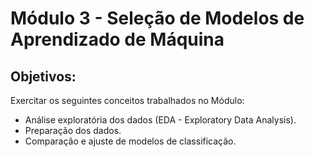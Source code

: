 # Módulo 3 - Seleção de Modelos de Aprendizado de Máquina
## Objetivos:
Exercitar os seguintes conceitos trabalhados no Módulo:
- Análise exploratória dos dados (EDA - Exploratory Data Analysis).
- Preparação dos dados.
- Comparação e ajuste de modelos de classificação.

